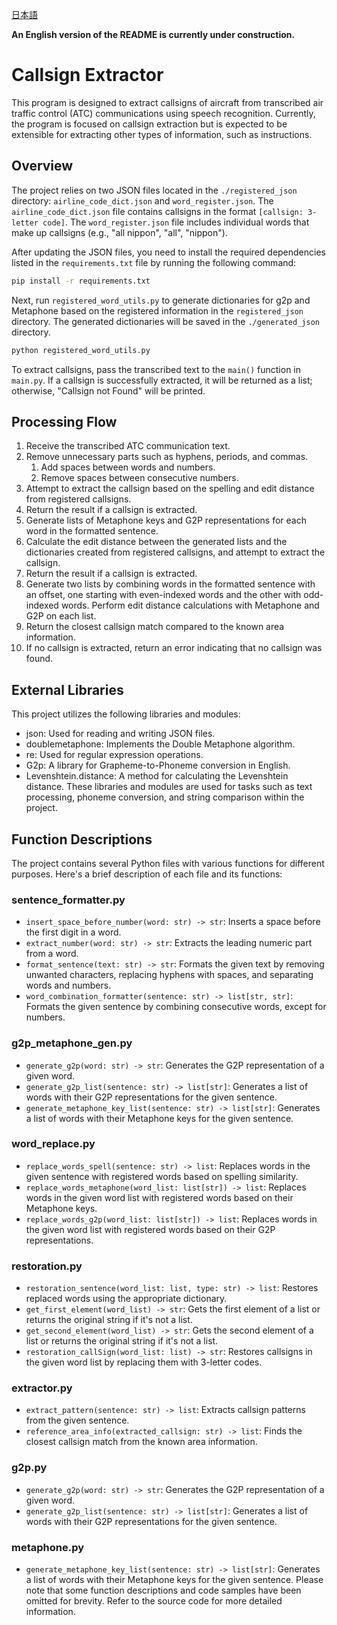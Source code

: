 [日本語](./README-jp.md)

**An English version of the README is currently under construction.**

# Callsign Extractor

This program is designed to extract callsigns of aircraft from transcribed air traffic control (ATC) communications using speech recognition. Currently, the program is focused on callsign extraction but is expected to be extensible for extracting other types of information, such as instructions.

## Overview

The project relies on two JSON files located in the `./registered_json` directory: `airline_code_dict.json` and `word_register.json`. The `airline_code_dict.json` file contains callsigns in the format `[callsign: 3-letter code]`. The `word_register.json` file includes individual words that make up callsigns (e.g., "all nippon", "all", "nippon").

After updating the JSON files, you need to install the required dependencies listed in the `requirements.txt` file by running the following command:

```bash
pip install -r requirements.txt
```

Next, run `registered_word_utils.py` to generate dictionaries for g2p and Metaphone based on the registered information in the `registered_json` directory. The generated dictionaries will be saved in the `./generated_json` directory.

```bash
python registered_word_utils.py
```

To extract callsigns, pass the transcribed text to the `main()` function in `main.py`. If a callsign is successfully extracted, it will be returned as a list; otherwise, "Callsign not Found" will be printed.

## Processing Flow
1. Receive the transcribed ATC communication text.
2. Remove unnecessary parts such as hyphens, periods, and commas.
    1. Add spaces between words and numbers.
    2. Remove spaces between consecutive numbers.
3. Attempt to extract the callsign based on the spelling and edit distance from registered callsigns.
4. Return the result if a callsign is extracted.
5. Generate lists of Metaphone keys and G2P representations for each word in the formatted sentence.
6. Calculate the edit distance between the generated lists and the dictionaries created from registered callsigns, and attempt to extract the callsign.
7. Return the result if a callsign is extracted.
8. Generate two lists by combining words in the formatted sentence with an offset, one starting with even-indexed words and the other with odd-indexed words. Perform edit distance calculations with Metaphone and G2P on each list.
9. Return the closest callsign match compared to the known area information.
10. If no callsign is extracted, return an error indicating that no callsign was found.

## External Libraries
This project utilizes the following libraries and modules:

- json: Used for reading and writing JSON files.
- doublemetaphone: Implements the Double Metaphone algorithm.
- re: Used for regular expression operations.
- G2p: A library for Grapheme-to-Phoneme conversion in English.
- Levenshtein.distance: A method for calculating the Levenshtein distance.
These libraries and modules are used for tasks such as text processing, phoneme conversion, and string comparison within the project.

## Function Descriptions
The project contains several Python files with various functions for different purposes. Here's a brief description of each file and its functions:

### sentence_formatter.py
- `insert_space_before_number(word: str) -> str`: Inserts a space before the first digit in a word.
- `extract_number(word: str) -> str`: Extracts the leading numeric part from a word.
- `format_sentence(text: str) -> str`: Formats the given text by removing unwanted characters, replacing hyphens with spaces, and separating words and numbers.
- `word_combination_formatter(sentence: str) -> list[str, str]`: Formats the given sentence by combining consecutive words, except for numbers.
### g2p_metaphone_gen.py
- `generate_g2p(word: str) -> str`: Generates the G2P representation of a given word.
- `generate_g2p_list(sentence: str) -> list[str]`: Generates a list of words with their G2P representations for the given sentence.
- `generate_metaphone_key_list(sentence: str) -> list[str]`: Generates a list of words with their Metaphone keys for the given sentence.
### word_replace.py
- `replace_words_spell(sentence: str) -> list`: Replaces words in the given sentence with registered words based on spelling similarity.
- `replace_words_metaphone(word_list: list[str]) -> list`: Replaces words in the given word list with registered words based on their Metaphone keys.
- `replace_words_g2p(word_list: list[str]) -> list`: Replaces words in the given word list with registered words based on their G2P representations.
### restoration.py
- `restoration_sentence(word_list: list, type: str) -> list`: Restores replaced words using the appropriate dictionary.
- `get_first_element(word_list) -> str`: Gets the first element of a list or returns the original string if it's not a list.
- `get_second_element(word_list) -> str`: Gets the second element of a list or returns the original string if it's not a list.
- `restoration_callSign(word_list: list) -> str`: Restores callsigns in the given word list by replacing them with 3-letter codes.
### extractor.py
- `extract_pattern(sentence: str) -> list`: Extracts callsign patterns from the given sentence.
- `reference_area_info(extracted_callsign: str) -> list`: Finds the closest callsign match from the known area information.
### g2p.py
- `generate_g2p(word: str) -> str`: Generates the G2P representation of a given word.
- `generate_g2p_list(sentence: str) -> list[str]`: Generates a list of words with their G2P representations for the given sentence.
### metaphone.py
- `generate_metaphone_key_list(sentence: str) -> list[str]`: Generates a list of words with their Metaphone keys for the given sentence.
Please note that some function descriptions and code samples have been omitted for brevity. Refer to the source code for more detailed information.


